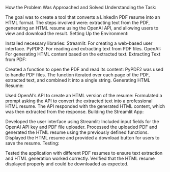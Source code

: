 How the Problem Was Approached and Solved
Understanding the Task:

The goal was to create a tool that converts a LinkedIn PDF resume into an HTML format. 
The steps involved were: extracting text from the PDF, generating an HTML resume using the OpenAI API, and allowing users to view and download the result.
Setting Up the Environment:

Installed necessary libraries:
Streamlit: For creating a web-based user interface.
PyPDF2: For reading and extracting text from PDF files.
OpenAI: For generating HTML content based on the extracted text.
Extracting Text from PDF:

Created a function to open the PDF and read its content:
PyPDF2 was used to handle PDF files.
The function iterated over each page of the PDF, extracted text, and combined it into a single string.
Generating HTML Resume:

Used OpenAI’s API to create an HTML version of the resume:
Formulated a prompt asking the API to convert the extracted text into a professional HTML resume.
The API responded with the generated HTML content, which was then extracted from the response.
Building the Streamlit App:

Developed the user interface using Streamlit:
Included input fields for the OpenAI API key and PDF file uploader.
Processed the uploaded PDF and generated the HTML resume using the previously defined functions.
Displayed the HTML resume and provided a download button for users to save the resume.
Testing:

Tested the application with different PDF resumes to ensure text extraction and HTML generation worked correctly.
Verified that the HTML resume displayed properly and could be downloaded as expected.
